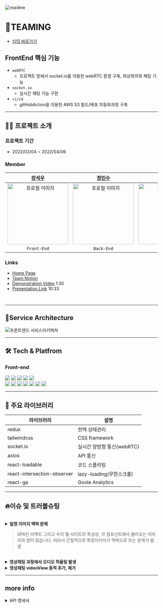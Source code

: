 ![readme](https://user-images.githubusercontent.com/46555489/161640050-44a6df10-0338-498b-8cb2-17ba3dd5ff58.png)

<!-- 서비스 간략설명  -->

# 🌠TEAMING

- [티밍 바로가기](https://teaming.link)

## FrontEnd 핵심 기능

- `webRTC`
  - 프로젝트 방에서 socket.io를 이용한 webRTC 환경 구축, 화상회의와 채팅 기능
- `socket.io`
  - 실시간 채팅 기능 구현
- `ci/cd`
  - gitHubAction을 이용한 AWS S3 빌드/배포 자동화과정 구축


---

## 👨‍💻 프로젝트 소개

### **프로젝트 기간**

- 2022/03/04 ~ 2022/04/06

### Member
<!-- 
|  Name  |  Position  |                               Link                               |
| :----: | :--------: | :--------------------------------------------------------------: |
| 장석우 | 프론트엔드 |     [https://github.com/jsw4215](https://github.com/jsw4215)     |
| 정민수 |   백엔드   |  [https://github.com/jeongmisnu](https://github.com/jeongmisnu)  |
| 이원진 |   백엔드   | [https://github.com/WON-JIN-LEE](https://github.com/WON-JIN-LEE) |
| 전도현 |   디자인   | [https://www.behance.net/Jeon-Do-Hyeon](https://www.behance.net/8c7e3f9a/appreciated) | -->

|                                                         [장석우](https://github.com/jsw4215)                                            |                                                         [정민수](https://github.com/jeongmisnu)                                                          |                                                      [이원진](https://github.com/WON-JIN-LEE)                                                       |                                                        [전도현](https://www.behance.net/8c7e3f9a/appreciated)                                                         |                                                                                            
| :----------------------------------------------------------------------------------------------------------------------------------------------------: | :----------------------------------------------------------------------------------------------------------------------------------------------------: | :---------------------------------------------------------------------------------------------------------------------------------------------------: | :---------------------------------------------------------------------------------------------------------------------------------------------------: | 
| <img src="https://user-images.githubusercontent.com/46555489/161837676-5a341ff3-5746-47e3-9695-ed2311156346.jpg" alt="프로필 이미지" width="200px"/> |  <img src="https://user-images.githubusercontent.com/46555489/161719951-25b36276-0b36-4f3f-b84e-29d7e7581da0.jpg" alt="프로필 이미지" width="200px"/> | <img src="https://user-images.githubusercontent.com/46555489/161719985-93cbd6ed-399d-4888-9f6c-b883c5ef24c9.jpg" alt="프로필 이미지" width="200px" /> | <img src="https://user-images.githubusercontent.com/46555489/161719970-4e512e8f-5fd9-45b3-8058-7e17b58f89b7.png" alt="프로필 이미지" width="200px" /> 
|                                                                      `Front-End`                                               |                                                                      `Back-End`                                                                       |                                                                      `Back-End`                                                                          |                                                                       `Designer`                                                                       |                                                                      

### Links
- [Home Page](https://teaming.link)
- [Team Notion](https://www.notion.so/Teaming-c266b86faf844358af8b7c1b46c83a1e)
- [Demonstration Video](https://www.youtube.com/watch?v=SSLpx3gzMSg) 1:30
- [Presentation Link](https://www.youtube.com/watch?v=Jh_xhXWulCY) 10:33
<br>

---

## 💎Service Architecture

![프론트엔드 서비스아키텍쳐](https://user-images.githubusercontent.com/55970155/162741204-196a765f-be1e-4e3f-a937-0a581b7bb8c9.png)


---

## 🛠 Tech & Platfrom

### **Front-end**
<p>
<img src="https://img.shields.io/badge/javascript-F7DF1E?style=for-the-badge&logo=javascript&logoColor=black">
<img src="https://img.shields.io/badge/React-61DAFB?style=for-the-badge&logo=React&logoColor=black">
<img src="https://img.shields.io/badge/Redux-764ABC?style=for-the-badge&logo=Redux&logoColor=white">
<img src="https://img.shields.io/badge/Tailwind-06B6D4?style=for-the-badge&logo=Tailwind CSS&logoColor=white">
<img src="https://img.shields.io/badge/html-E34F26?style=for-the-badge&logo=html5&logoColor=white">
  <br>
<img src="https://img.shields.io/badge/css-1572B6?style=for-the-badge&logo=css3&logoColor=white">
<img src="https://img.shields.io/badge/WebRTC-333333?style=for-the-badge&logo=WebRTC&logoColor=white">
<img src="https://img.shields.io/badge/socket.io-ffffff?style=for-the-badge&logo=socket.io&logoColor=black">
<img src="https://img.shields.io/badge/CloudFront-D05C4B?style=for-the-badge&logo=Amazon AWS&logoColor=white">
<img src="https://img.shields.io/badge/Route53-4A154B?style=for-the-badge&logo=Amazon AWS&logoColor=white">
<img src="https://img.shields.io/badge/Amazon S3-569A31?style=for-the-badge&logo=Amazon S3&logoColor=white">
<img src="https://img.shields.io/badge/GithubAction-181717?style=for-the-badge&logo=GithubAction&logoColor=white">
<br>
</p>

---

## 📘 주요 라이브러리

| 라이브러리    | 설명                                    |  
| ------------- | --------------------------------------- |
| redux       | 전역 상태관리                             |
| tailwindcss       | CSS framework                             |
| socket.io         | 실시간 양방향 통신(webRTC)            |     
| axios    | API 통신                            |
| react-loadable       |  코드 스플리팅             |
| react-intersection-observer   | lazy-loading(무한스크롤)        |
| react-ga | Goole Analytics                        |

---

## 🔥이슈 및 트러블슈팅

<br>
<details>
    <summary>
        <b>일명 이미지 엑박 문제</b>
        <br><blockquote>SPA인 리액트 그리고 우리 웹 사이트의 특성상, 각 컴포넌트에서 불러오는 이미지의 양이 많습니다. 따라서 간헐적으로 특정이미지가 엑박으로 뜨는 문제가 발생</blockquote></br>
    </summary>
    <br>해결 : CSR 데이터의 부하를 처리해준다면 해결될 것이라는 가설을 세우고, 
  
Loadable 라이브러리를 이용하여 컴포넌트를 렌더링 시점에 비동기적으로 불러오도록 효율적으로 코드를 수정하였습니다. 
  
이후, 
실제 자체 테스트 결과 
3대의 컴퓨터로 10회의 자체 테스트를 진행하였습니다
그 결과 총 260개의 이미지중, 42(16%)개의 이미지 유실율이 발생하였고, 
Loadable을 적용한 결과, 260개 중, 5(2%)개로 유실율이 눈에 띄게 줄어듦을 확인할 수 있었습니다. 

</details>
<details>
    <summary>
        <b>영상채팅 과정에서 오디오 하울링 발생</b>
    </summary>
    <br>해결 : 본인의 오디오도 함께 송출되기 때문에 발생한다는 가설을 세웠고,
               본인의 오디오는 송출되지 않도록 코드를 수정함으로써 서비스의 편의성을 높였습니다.
</details>
<details>
    <summary>
        <b>영상채팅 videoView 동적 추가, 제거</b>
    </summary>
    <br>해결 : React에서 document.querySelector를 사용하게되면, 실제 DOM의 요소를 가져오게 됩니다.

하지만 React는 Virtual DOM을 통해 Real DOM을 그리기 때문에, React가 제어하고있는 Virtual DOM 안에 있는 요소에 접접근하 처리하는 것이 더 적합하다고 판단했습니다.

이에 우리는 useRef를 이용하여 가상돔에 접근해 뷰를 동적으로 생성하였습니다.
</details>

---

## more info

<details>
<summary>API 명세서</summary>
<div markdown="1">

![boardAPI](https://user-images.githubusercontent.com/46555489/161772534-9a7b2743-3794-4bad-9431-6dd38f6a0980.PNG)

![authAPI](https://user-images.githubusercontent.com/46555489/161772548-c298d77c-3104-4531-a940-c4595e0b9515.PNG)

![userAPI](https://user-images.githubusercontent.com/46555489/161772555-7c435356-330c-40a1-91dc-0b267301d1bb.PNG)

![projectAPI](https://user-images.githubusercontent.com/46555489/161772564-1c7fab5c-c080-47df-be08-84f916930106.PNG)

</div>
